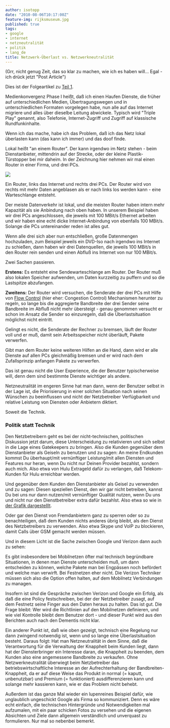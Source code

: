 ```yaml
---
author: isotopp
date: "2010-08-06T10:17:00Z"
feature-img: rijksmuseum.jpg
published: true
tags:
- google
- internet
- netzneutralität
- politik
- lang_de
title: Netzwerk-Überlast vs. Netzwerkneutralität
---
```

(Grr, nicht genug Zeit, das so klar zu machen, wie ich es haben will… Egal - ich drück jetzt "Post Article")

Dies ist der Folgeartikel zu
[Teil 1](../2010-08-05-vokabeln-f-r-netzneutralit-t).

Medienkonvergenz Phase I heißt, daß ich einen Haufen Dienste, die früher auf
unterschiedlichen Medien, Übertragungswegen und in unterschiedlichen
Formaten vorgelegen habe, nun alle auf das Internet migriere und alles über
dieselbe Leitung abwickele. Typisch wird "Triple Play" genannt, also
Telefonie, Internet-Zugriff und Zugriff auf klassische Rundfunkinhalte.

Wenn ich das mache, habe ich das Problem, daß ich das Netz lokal überlasten
kann (das kann ich immer) und das doof finde.

Lokal heißt "an einem Router". Der kann irgendwo im Netz stehen - beim
Dienstanbieter, mittendrin auf der Strecke, oder der kleine
Plastik-Türstopper bei mir daheim. In der Zeichnung hier nehmen wir mal
einen Router in einer Firma, und drei PCs.

![](https://blog.koehntopp.info/uploads/overcommit.png)

Ein Router, links das Internet und rechts drei PCs. Der Router wird von
rechts mit mehr Daten angeblasen als er nach links los werden kann - eine
Warteschlange entsteht.

Der meiste Datenverkehr ist lokal, und die meisten Router haben intern mehr
Kapazität als sie Anbindung nach oben haben. In unserem Beispiel haben wir
drei PCs angeschlossen, die jeweils mit 100 MBit/s Ethernet arbeiten und wir
haben eine echt dicke Internet-Anbindung von ebenfalls 100 MBit/s. Solange
die PCs untereinander reden ist alles gut.

Wenn alle drei sich aber nun entschließen, große Datenmengen hochzuladen,
zum Beispiel jeweils ein DVD-Iso nach irgendwo ins Internet zu schießen,
dann haben wir drei Datenquellen, die jeweils 100 MBit/s in den Router rein
senden und einen Abfluß ins Internet von nur 100 MBit/s.

Zwei Sachen passieren.

**Erstens:** Es entsteht eine Sendewarteschlange am Router. Der Router muß
also lokalen Speicher aufwenden, um Daten kurzzeitig zu puffern und so die
Lastspitze abzufangen.

**Zweitens:** Der Router wird versuchen, die Senderate der drei PCs mit
Hilfe von [Flow Control](http://en.wikipedia.org/wiki/Transmission_Control_Protocol#Flow_control)
(hier eher: Congestion Control) Mechanismen herunter zu regeln, so lange bis
die aggregierte Bandbreite der drei Sender seine Bandbreite im Abfluß nicht
mehr übersteigt - genau genommen versucht er schon im Ansatz die Sender so
einzuregeln, daß die Überlastsituation möglichst nicht eintritt.

Gelingt es nicht, die Senderate der Rechner zu bremsen, läuft der Router
voll und er muß, damit sein Arbeitsspeicher nicht überläuft, Pakete
verwerfen.

Gibt man dem Router keine weiteren Hilfen an die Hand, dann wird er alle
Dienste auf allen PCs gleichmäßig bremsen und er wird nach dem
Zufallsprinzip anfangen Pakete zu verwerfen.

Das ist genau nicht die User Experience, die der Benutzer typischerweise
will, denn dem sind bestimmte Dienste wichtiger als andere.

Netzneutralität im engeren Sinne hat man dann, wenn der Benutzer selbst in
der Lage ist, die Priorisierung in einer solchen Situation nach seinen
Wünschen zu beeinflussen und nicht der Netzbetreiber Verfügbarkeit und
relative Leistung von Diensten oder Anbietern diktiert.

Soweit die Technik.

### Politik statt Technik

Den Netzbetreibern geht es bei der nicht-technischen, politischen Diskussion
jetzt darum, diese Unterscheidung zu relativieren und sich selbst in die
Lage eines Gatekeepers zu bringen. Also die Kunden gegenüber dem
Dienstanbieter als Geiseln zu benutzen und zu sagen: An meine Endkunden
kommst Du überhaupt/mit vernünftiger Leistung/mit allen Diensten und
Features nur heran, wenn Du nicht nur Deinen Provider bezahlst, sondern auch
mich. Also etwa von Hulu Extrageld dafür zu verlangen, daß Telekom-Kunden
für Hulu erreichbar werden.

Und gegenüber dem Kunden den Dienstanbieter als Geisel zu verwenden und zu
sagen: Diesen speziellen Dienst, den wir gar nicht betreiben, kannst Du bei
uns nur dann nutzen/mit vernünftiger Qualität nutzen, wenn Du uns und nicht
nur den Dienstbetreiber extra dafür bezahlst. Also etwa so wie in
[der Grafik dargestelllt](http://dvice.com/assets_c/2009/10/net-neutrality-thumb-550xauto-27419.jpg).

Oder gar den Dienst von Fremdanbietern ganz zu sperren oder so zu
benachteiligen, daß dem Kunden nichts anderes übrig bleibt, als den Dienst
des Netzbetreibers zu verwenden. Also etwa Skype und VoIP zu blockieren,
damit Calls über GSM gemacht werden müssen.

Und in diesem Licht ist die Sache zwischen Google und Verizon dann auch zu
sehen:

Es gibt insbesondere bei Mobilnetzen öfter mal technisch begründbare
Situationen, in denen man Dienste unterscheiden muß, um dann entscheiden zu
können, welche Pakete man bei Engpässen noch befördert und welche man
verwirft. Bei Festnetzen eher nicht. Die Verizon Techniker müssen sich also
die Option offen halten, auf dem Mobilnetz Verbindungen zu managen.

Insofern ist sind die Gespräche zwischen Verizon und Google ein Erfolg, als
daß die eine Policy festschreiben, bei der der Netzbetreiber zusagt, auf dem
Festnetz seine Finger aus den Daten heraus zu halten. Das ist gut. Die Frage
bleibt: Wer wird die Richtlinien auf den Mobilnetzen definieren, und wie
viel Kontrolle bleibt dem Benutzer dort - und dieser Punkt wird aus den
Berichten auch nach den Dementis nicht klar.

Ein anderer Punkt ist, daß wie oben gezeigt, technisch eine Regelung nur
dann zwingend notwendig ist, wenn und so lange eine Überlastsituation
besteht. Daraus folgt: Hat man Netzneutralität in dem Sinne, daß die
Verantwortung für die Verwaltung der Knappheit beim Kunden liegt, dann hat
der Diensterbringer ein Interesse daran, die Knappheit zu beenden, dem
Kunden also eine angemessene Bandbreite zu verkaufen. Ohne
Netzwerkneutralität überwiegt beim Netzbetreiber das betriebswirtschaftliche
Interesse an der Aufrechterhaltung der Bandbreiten-Knappheit, da er auf
diese Weise das Produkt in normal (= kaputt, unbenutzbar) und Premium (=
funktioniert) ausdifferenzieren kann und solange mehr kassieren kann, wie er
das Problem nicht behebt.

Außerdem ist das ganze Mal wieder ein lupenreines Beispiel dafür, wie
unglaublich ungeschickt Google als Firma so kommuniziert. Denn es wäre
echt einfach, die technischen Hintergründe und Notwendigkeiten mal
aufzumalen, mit ein paar schicken Fotos zu versehen und die eigenen
Absichten und Ziele dann allgemein verständlich und unverquast zu
formulieren. Nur mal so nebenbei bemerkt.
